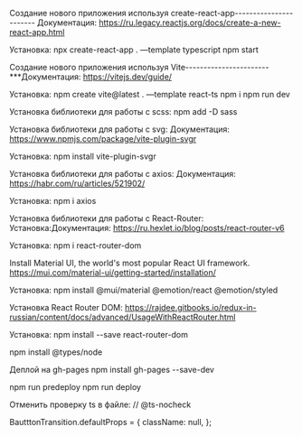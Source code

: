 Создание нового приложения используя create-react-app-----------------------
Документация:
https://ru.legacy.reactjs.org/docs/create-a-new-react-app.html

Установка:
npx create-react-app . —template typescript
npm start


Создание нового приложения используя Vite-----------------------
***Документация:
https://vitejs.dev/guide/

Установка:
npm create vite@latest . —template react-ts
npm i
npm run dev


Установка библиотеки для работы с scss:
npm add -D sass


Установка библиотеки для работы с svg:
Документация:
https://www.npmjs.com/package/vite-plugin-svgr

Установка:
npm install vite-plugin-svgr


Установка библиотеки для работы с axios:
Документация:
https://habr.com/ru/articles/521902/

Установка:
npm i axios


Установка библиотеки для работы с React-Router:
Установка:Документация:
https://ru.hexlet.io/blog/posts/react-router-v6

Установка:
npm i react-router-dom


Install Material UI, the world's most popular React UI framework.
https://mui.com/material-ui/getting-started/installation/

Установка:
npm install @mui/material @emotion/react @emotion/styled


Установка React Router DOM:
https://rajdee.gitbooks.io/redux-in-russian/content/docs/advanced/UsageWithReactRouter.html

Установка:
npm install --save react-router-dom

npm install @types/node


Деплой на gh-pages
npm install gh-pages --save-dev

npm run predeploy
npm run deploy


Отменить проверку ts в файле:
// @ts-nocheck

BautttonTransition.defaultProps = {
  className: null,
};

